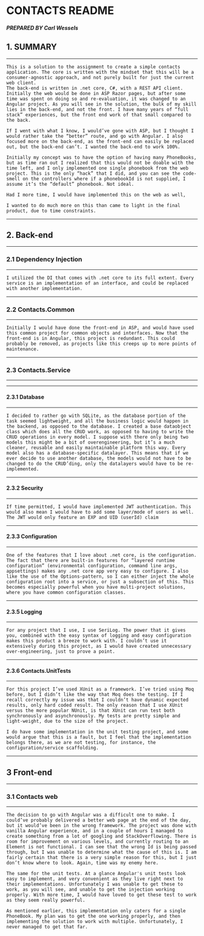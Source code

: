 # CONTACTS README

#### *PREPARED BY Carl Wessels*


## 1. SUMMARY
---
    This is a solution to the assignment to create a simple contacts application. The core is written with the mindset that this will be a consumer-agnostic approach, and not purely built for just the current web client. 
    The back-end is written in .net core, C#, with a REST API client. Initially the web would be done in ASP Razor pages, but after some time was spent on doing so and re-evaluation, it was changed to an Angular project. As you will see in the solution, the bulk of my skill lies in the back-end, and not the front. I have many years of “full stack” experiences, but the front end work of that small compared to the back. 
    
    If I went with what I know, I would’ve gone with ASP, but I thought I would rather take the “better” route, and go with Angular. I also focused more on the back-end, as the front-end can easily be replaced out, but the back-end can’t. I wanted the back-end to work 100%.

    Initially my concept was to have the option of having many PhoneBooks, but as time ran out I realized that this would not be doable with the time left, and I only implemented one single phonebook from the web project. This is the only “hack” that I did, and you can see the code-smell on the controllers where if a phonebookId is not supplied, I assume it’s the “default” phonebook. Not ideal. 
    
    Had I more time, I would have implemented this on the web as well,
    
    I wanted to do much more on this than came to light in the final product, due to time constraints.

---
## 2. Back-end
---
### 2.1 Dependency Injection
---
    I utilized the DI that comes with .net core to its full extent. Every service is an implementation of an interface, and could be replaced with another implementation.
---
### 2.2 Contacts.Common
---
    Initially I would have done the front-end in ASP, and would have used this common project for common objects and interfaces. Now that the front-end is in Angular, this project is redundant. This could probably be removed, as projects like this creeps up to more points of maintenance. 
---
### 2.3 Contacts.Service
---
---        
#### 2.3.1 Database
---
    I decided to rather go with SQLite, as the database portion of the task seemed lightweight, and all the business logic would happen in the backend, as opposed to the database. I created a base dataobject class which does all the CRUD work, as opposed to having to write the CRUD operations in every model. I suppose with there only being two models this might be a bit of overengineering, but it’s a much cleaner, reusable and easily maintainable platform this way. Every model also has a database-specific datalayer. This means that if we ever decide to use another database, the models would not have to be changed to do the CRUD’ding, only the datalayers would have to be re-implemented.
---
#### 2.3.2 Security
---
    If time permitted, I would have implemented JWT authentication. This would also mean I would have to add some layer/mode of users as well. The JWT would only feature an EXP and UID (userId) claim
---
#### 2.3.3 Configuration
---
    One of the features that I love about .net core, is the configuration. The fact that there are built-in features for “layered runtime configuration” (environmental configuration, command line args, appsettings) makes any .net core app very easy to configure. I also like the use of the Options-pattern, so I can either inject the whole configuration root into a service, or just a subsection of this. This becomes especially powerful when you have multi-project solutions, where you have common configuration classes. 
---
#### 2.3.5 Logging
---
    For any project that I use, I use SeriLog. The power that it gives you, combined with the easy syntax of logging and easy configuration makes this product a breeze to work with. I couldn’t use it extensively during this project, as I would have created unnecessary over-engineering, just to prove a point. 
---
#### 2.3.6 Contacts.UnitTests
---
    For this project I’ve used XUnit as a framework. I’ve tried using Moq before, but I didn’t like the way that Moq does the testing. If I recall correctly my issue was that I couldn’t have dynamic expected results, only hard coded result. The only reason that I use XUnit versus the more popular NUnit, is that XUnit can run test both synchronously and asynchronously. My tests are pretty simple and light-weight, due to the size of the project. 

    I do have some implementation in the unit testing project, and some would argue that this is a fault, but I feel that the implementation belongs there, as we are not testing, for instance, the configuration/service scaffolding.

---
## 3 Front-end
---
### 3.1 Contacts web
---
    The decision to go with Angular was a difficult one to make. I could’ve probably delivered a better web page at the end of the day, but it would’ve been in the wrong framework. The project was done with vanilla Angular experience, and in a couple of hours I managed to create something from a lot of googling and StackOverflowing. There is room for improvement on various levels, and currently routing to an Element is not functional. I can see that the wrong Id is being passed through, but I was unable to determine what the cause of this is. I am fairly certain that there is a very simple reason for this, but I just don’t know where to look. Again, time was my enemy here.

    The same for the unit tests. At a glance Angular's unit tests look easy to implement, and very convenient as they live right next to their implementations. Unfortunately I was unable to get these to work, as you will see, and unable to get the injection working properly. With more time, I would have loved to get these test to work as they seem really powerful.

    As mentioned earlier, this implementation only caters for a single PhoneBook. My plan was to get the one working properly, and then implementing the solution to work with multiple. Unfortunately, I never managed to get that far.


